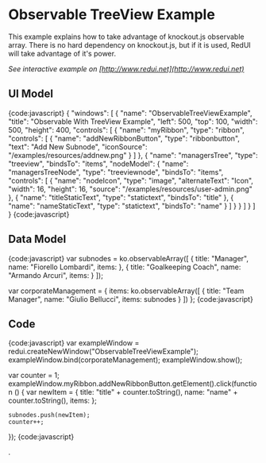 # Observable TreeView Example

This example explains how to take advantage of knockout.js observable array.
There is no hard dependency on knockout.js, but if it is used, RedUI will take advantage of it's power.

_See interactive example on [http://www.redui.net](http://www.redui.net)_

## UI Model

{code:javascript}
{
    "windows": [
        {
            "name": "ObservableTreeViewExample",
            "title": "Observable With TreeView Example",
            "left": 500,
            "top": 100,
            "width": 500,
            "height": 400,
            "controls": [
                {
                    "name": "myRibbon",
                    "type": "ribbon",
                    "controls": [
                        {
                            "name": "addNewRibbonButton",
                            "type": "ribbonbutton",
                            "text": "Add New Subnode",
                            "iconSource": "/examples/resources/addnew.png"
                        }
                    ]
                },
                {
                    "name": "managersTree",
                    "type": "treeview",
                    "bindsTo": "items",
                    "nodeModel": {
                        "name": "managersTreeNode",
                        "type": "treeviewnode",
                        "bindsTo": "items",
                        "controls": [
                            {
                                "name": "nodeIcon",
                                "type": "image",
                                "alternateText": "Icon",
                                "width": 16,
                                "height": 16,
                                "source": "/examples/resources/user-admin.png"
                            },
                            {
                                "name": "titleStaticText",
                                "type": "statictext",
                                "bindsTo": "title"
                            },
                            {
                                "name": "nameStaticText",
                                "type": "statictext",
                                "bindsTo": "name"
                            }
                        ]
                    }
                }
            ]
        }
    ]
}
{code:javascript}

## Data Model

{code:javascript}
var subnodes = ko.observableArray([
	{
		title: "Manager",
		name: "Fiorello Lombardi",
		items: []()
	},
	{
		title: "Goalkeeping Coach",
		name: "Armando Arcuri",
		items: []()
	}
]);

var corporateManagement = {
	items: ko.observableArray([
		{
			title: "Team Manager",
			name: "Giulio Bellucci",
			items: subnodes
		}
	])
};
{code:javascript}

## Code

{code:javascript}
var exampleWindow = redui.createNewWindow("ObservableTreeViewExample");
exampleWindow.bind(corporateManagement);
exampleWindow.show();

var counter = 1;
exampleWindow.myRibbon.addNewRibbonButton.getElement().click(function () {
	var newItem = {
		title: "title" + counter.toString(),
		name: "name" + counter.toString(),
		items: []()
	};

	subnodes.push(newItem);
	counter++;
});
{code:javascript}


.